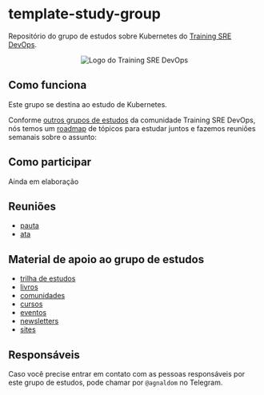 # template-study-group

Repositório do grupo de estudos sobre Kubernetes do [Training SRE DevOps](https://trainingsredevops.github.io).

<p align="center">
  <img src="assets/training-center-logo.svg" alt="Logo do Training SRE DevOps">
</p>

## Como funciona

Este grupo se destina ao estudo de Kubernetes.

Conforme [outros grupos de estudos](https://github.com/trainingsredevops/study-groups) da comunidade Training SRE DevOps, nós temos um [roadmap](material/roadmap.md) de tópicos para estudar juntos e fazemos reuniões semanais sobre o assunto:

## Como participar

Ainda em elaboração

## Reuniões

- [pauta](/material/agenda)
- [ata](material/minutes)

## Material de apoio ao grupo de estudos

- [trilha de estudos](material/roadmap.md)
- [livros](material/dir/books.md)
- [comunidades](material/dir/communities.md)
- [cursos](material/dir/courses.md)
- [eventos](material/dir/events.md)
- [newsletters](material/dir/newsletters.md)
- [sites](material/dir/sites.md)

## Responsáveis

Caso você precise entrar em contato com as pessoas responsáveis por este grupo de estudos, pode chamar por `@agnaldom` no Telegram.
